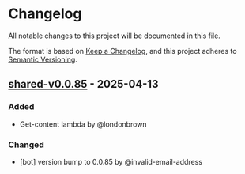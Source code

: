 # Changelog

All notable changes to this project will be documented in this file.

The format is based on [Keep a Changelog](https://keepachangelog.com/en/1.0.0/),
and this project adheres to [Semantic Versioning](https://semver.org/spec/v2.0.0.html).

## [shared-v0.0.85] - 2025-04-13

### Added
- Get-content lambda by @londonbrown

### Changed
- [bot] version bump to 0.0.85 by @invalid-email-address

[shared-v0.0.85]: https://github.com/londonbrown/blog-lambdas/compare/v0.0.84..shared-v0.0.85

<!-- generated by git-cliff -->
